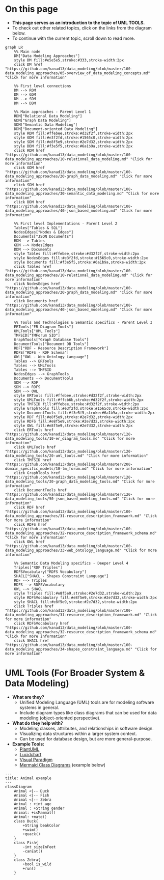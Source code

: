 # On this page

- **This page serves as an introduction to the topic of UML TOOLS.**
- To check out other related topics, click on the links from the diagram below.
- To continue with the current topic, scroll down to read more.

```mermaid
graph LR
    %% Main node
    DM["Data Modeling Approaches"]
    style DM fill:#e5e5e5,stroke:#333,stroke-width:2px
    click DM href "https://github.com/kanad13/data_modeling/blob/master/100-data_modeling_approaches/05-overview_of_data_modeling_concepts.md" "Click for more information"

    %% First level connections
    DM --> RDM
    DM --> GDM
    DM --> SDM
    DM --> DDM

    %% Main approaches - Parent Level 1
    RDM["Relational Data Modeling"]
    GDM["Graph Data Modeling"]
    SDM["Semantic Data Modeling"]
    DDM["Document-oriented Data Modeling"]
    style RDM fill:#ffebee,stroke:#d32f2f,stroke-width:2px
    style GDM fill:#e3f2fd,stroke:#1565c0,stroke-width:2px
    style SDM fill:#e8f5e9,stroke:#2e7d32,stroke-width:2px
    style DDM fill:#f3e5f5,stroke:#6a1b9a,stroke-width:2px
    click RDM href "https://github.com/kanad13/data_modeling/blob/master/100-data_modeling_approaches/10-relational_data_modeling.md" "Click for more information"
    click GDM href "https://github.com/kanad13/data_modeling/blob/master/100-data_modeling_approaches/20-graph_data_modeling.md" "Click for more information"
    click SDM href "https://github.com/kanad13/data_modeling/blob/master/100-data_modeling_approaches/30-semantic_data_modeling.md" "Click for more information"
    click DDM href "https://github.com/kanad13/data_modeling/blob/master/100-data_modeling_approaches/40-json_based_modeling.md" "Click for more information"

    %% First level Implementations - Parent Level 2
    Tables["Tables & SQL"]
    NodesEdges["Nodes & Edges"]
    Documents["JSON Documents"]
    RDM --> Tables
    GDM --> NodesEdges
    DDM --> Documents
    style Tables fill:#ffebee,stroke:#d32f2f,stroke-width:2px
    style NodesEdges fill:#e3f2fd,stroke:#1565c0,stroke-width:2px
    style Documents fill:#f3e5f5,stroke:#6a1b9a,stroke-width:2px
    click Tables href "https://github.com/kanad13/data_modeling/blob/master/100-data_modeling_approaches/10-relational_data_modeling.md" "Click for more information"
    click NodesEdges href "https://github.com/kanad13/data_modeling/blob/master/100-data_modeling_approaches/20-graph_data_modeling.md" "Click for more information"
    click Documents href "https://github.com/kanad13/data_modeling/blob/master/100-data_modeling_approaches/40-json_based_modeling.md" "Click for more information"

    %% Tools and Technologies & Semantic specifics - Parent Level 3
    ERTools["ER Diagram Tools"]
    UMLTools["UML Tools"]
    TMFSID["TMForum SID"]
    GraphTools["Graph Database Tools"]
    DocumentTools["Document DB Tools"]
    RDF["RDF - Resource Description Framework"]
    RDFS["RDFS - RDF Schema"]
    OWL["OWL - Web Ontology Language"]
    Tables --> ERTools
    Tables --> UMLTools
    Tables --> TMFSID
    NodesEdges --> GraphTools
    Documents --> DocumentTools
    SDM --> RDF
    SDM --> RDFS
    SDM --> OWL
    style ERTools fill:#ffebee,stroke:#d32f2f,stroke-width:2px
    style UMLTools fill:#ffcb6b,stroke:#d32f2f,stroke-width:2px
    style TMFSID fill:#ffebee,stroke:#d32f2f,stroke-width:2px
    style GraphTools fill:#e3f2fd,stroke:#1565c0,stroke-width:2px
    style DocumentTools fill:#f3e5f5,stroke:#6a1b9a,stroke-width:2px
    style RDF fill:#e8f5e9,stroke:#2e7d32,stroke-width:2px
    style RDFS fill:#e8f5e9,stroke:#2e7d32,stroke-width:2px
    style OWL fill:#e8f5e9,stroke:#2e7d32,stroke-width:2px
    click ERTools href "https://github.com/kanad13/data_modeling/blob/master/120-data_modeling_tools/10-er_diagram_tools.md" "Click for more information"
    click UMLTools href "https://github.com/kanad13/data_modeling/blob/master/120-data_modeling_tools/20-uml_tools.md" "Click for more information"
    click TMFSID href "https://github.com/kanad13/data_modeling/blob/master/200-domain_specific_models/10-tm_forum.md" "Click for more information"
    click GraphTools href "https://github.com/kanad13/data_modeling/blob/master/120-data_modeling_tools/30-graph_data_modeling_tools.md" "Click for more information"
    click DocumentTools href "https://github.com/kanad13/data_modeling/blob/master/120-data_modeling_tools/50-json_based_modeling_tools.md" "Click for more information"
    click RDF href "https://github.com/kanad13/data_modeling/blob/master/100-data_modeling_approaches/31-resource_description_framework.md" "Click for more information"
    click RDFS href "https://github.com/kanad13/data_modeling/blob/master/100-data_modeling_approaches/32-resource_description_framework_schema.md" "Click for more information"
    click OWL href "https://github.com/kanad13/data_modeling/blob/master/100-data_modeling_approaches/33-web_ontology_language.md" "Click for more information"

    %% Semantic Data Modeling specifics - Deeper Level 4
    Triples["RDF Triples"]
    RDFSVocabulary["RDFS Vocabulary"]
    SHACL["SHACL - Shapes Constraint Language"]
    RDF --> Triples
    RDFS --> RDFSVocabulary
    OWL --> SHACL
    style Triples fill:#e8f5e9,stroke:#2e7d32,stroke-width:2px
    style RDFSVocabulary fill:#e8f5e9,stroke:#2e7d32,stroke-width:2px
    style SHACL fill:#e8f5e9,stroke:#2e7d32,stroke-width:2px
    click Triples href "https://github.com/kanad13/data_modeling/blob/master/100-data_modeling_approaches/31-resource_description_framework.md" "Click for more information"
    click RDFSVocabulary href "https://github.com/kanad13/data_modeling/blob/master/100-data_modeling_approaches/32-resource_description_framework_schema.md" "Click for more information"
    click SHACL href "https://github.com/kanad13/data_modeling/blob/master/100-data_modeling_approaches/34-shapes_constraint_language.md" "Click for more information"
```

# UML Tools (For Broader System & Data Modeling)

- **What are they?**
  - Unified Modeling Language (UML) tools are for modeling software systems in general.
  - Include diagram types like class diagrams that can be used for data modeling (object-oriented perspective).
- **What do they help with?**
  - Modeling classes, attributes, and relationships in software design.
  - Visualizing data structures within a larger system context.
  - Can be used for database design, but are more general-purpose.
- **Example Tools:**
  - [PlantUML](https://plantuml.com)
  - [Lucidchart](https://www.lucidchart.com/pages/uml-class-diagram)
  - [Visual Paradigm](https://www.visual-paradigm.com/solution/freeumltool/)
  - [Mermaid Class Diagrams](https://mermaid.js.org/syntax/classDiagram.html) (example below)

```mermaid
---
title: Animal example
---
classDiagram
    Animal <|-- Duck
    Animal <|-- Fish
    Animal <|-- Zebra
    Animal : +int age
    Animal : +String gender
    Animal: +isMammal()
    Animal: +mate()
    class Duck{
        +String beakColor
        +swim()
        +quack()
    }
    class Fish{
        -int sizeInFeet
        -canEat()
    }
    class Zebra{
        +bool is_wild
        +run()
    }
```

